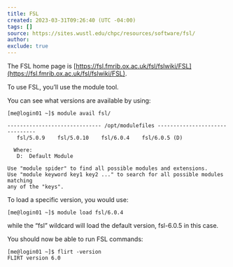 ```yaml
---
title: FSL
created: 2023-03-31T09:26:40 (UTC -04:00)
tags: []
source: https://sites.wustl.edu/chpc/resources/software/fsl/
author:
exclude: true
---
```


The FSL home page is [https://fsl.fmrib.ox.ac.uk/fsl/fslwiki/FSL](https://fsl.fmrib.ox.ac.uk/fsl/fslwiki/FSL).

To use FSL, you’ll use the module tool.

You can see what versions are available by using:

```
[me@login01 ~]$ module avail fsl/

------------------------------ /opt/modulefiles -------------------------------
   fsl/5.0.9    fsl/5.0.10    fsl/6.0.4    fsl/6.0.5 (D)

  Where:
   D:  Default Module

Use "module spider" to find all possible modules and extensions.
Use "module keyword key1 key2 ..." to search for all possible modules matching
any of the "keys".
```

To load a specific version, you would use:

```
[me@login01 ~]$ module load fsl/6.0.4
```

while the “fsl” wildcard will load the default version, fsl-6.0.5 in this case.

You should now be able to run FSL commands:

```
[me@login01 ~]$ flirt -version
FLIRT version 6.0
```
